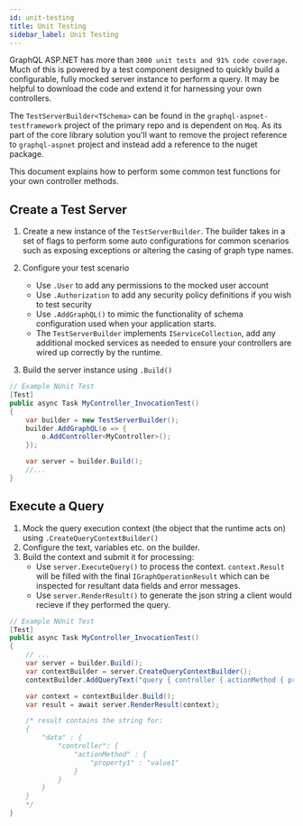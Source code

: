 ```yaml
---
id: unit-testing
title: Unit Testing
sidebar_label: Unit Testing
---
```


GraphQL ASP.NET has more than `3000 unit tests and 91% code coverage`. Much of this is powered by a test component designed to quickly build a configurable, fully mocked server instance to perform a query. It may be helpful to download the code and extend it for harnessing your own controllers.

The `TestServerBuilder<TSchema>` can be found in the `graphql-aspnet-testframework` project of the primary repo and is dependent on `Moq`. As its part of the core library solution you'll want to remove the project reference to `graphql-aspnet` project and instead add a reference to the nuget package.

This document explains how to perform some common test functions for your own controller methods.

## Create a Test Server

1. Create a new instance of the `TestServerBuilder`. The builder takes in a set of flags to perform some auto configurations for common scenarios such as exposing exceptions or altering the casing of graph type names.
2. Configure your test scenario

    - Use `.User` to add any permissions to the mocked user account
    - Use `.Authorization` to add any security policy definitions if you wish to test security
    - Use `.AddGraphQL()` to mimic the functionality of schema configuration used when your application starts.
    - The `TestServerBuilder` implements `IServiceCollection`, add any additional mocked services as needed to ensure your controllers are wired up correctly by the runtime.

3. Build the server instance using `.Build()`

```csharp
// Example NUnit Test
[Test]
public async Task MyController_InvocationTest()
{
    var builder = new TestServerBuilder();
    builder.AddGraphQL(o => {
        o.AddController<MyController>();
    });

    var server = builder.Build();
    //...
}

```

## Execute a Query

1. Mock the query execution context (the object that the runtime acts on) using `.CreateQueryContextBuilder()`
2. Configure the text, variables etc. on the builder.
3. Build the context and submit it for processing:
    - Use `server.ExecuteQuery()` to process the context. `context.Result` will be filled with the final `IGraphOperationResult` which can be inspected for resultant data fields and error messages.
    - Use `server.RenderResult()` to generate the json string a client would recieve if they performed the query.

```csharp
// Example NUnit Test
[Test]
public async Task MyController_InvocationTest()
{
    // ...
    var server = builder.Build();
    var contextBuilder = server.CreateQueryContextBuilder();
    contextBuilder.AddQueryText("query { controller { actionMethod { property1 } } }");

    var context = contextBuilder.Build();
    var result = await server.RenderResult(context);

    /* result contains the string for:
    {
        "data" : {
            "controller": {
                "actionMethod" : {
                    "property1" : "value1"
                }
            }
        }
    }
    */
}

```
